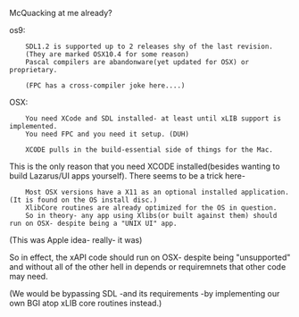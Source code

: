 McQuacking at me already?

os9:

        SDL1.2 is supported up to 2 releases shy of the last revision. 
        (They are marked OSX10.4 for some reason)
        Pascal compilers are abandonware(yet updated for OSX) or proprietary.

        (FPC has a cross-compiler joke here....)

OSX:

        You need XCode and SDL installed- at least until xLIB support is implemented. 
        You need FPC and you need it setup. (DUH)

        XCODE pulls in the build-essential side of things for the Mac. 

This is the only reason that you need XCODE installed(besides wanting to build Lazarus/UI apps yourself).
There seems to be a trick here-

        Most OSX versions have a X11 as an optional installed application. (It is found on the OS install disc.) 
        XlibCore routines are already optimized for the OS in question.
        So in theory- any app using Xlibs(or built against them) should run on OSX- despite being a "UNIX UI" app.

(This was Apple idea- really- it was)

So in effect, the xAPI code should run on OSX- despite being "unsupported" and without all of the other hell
in depends or requiremnets that other code may need. 

(We would be bypassing SDL -and its requirements -by implementing our own BGI atop xLIB core routines instead.)

